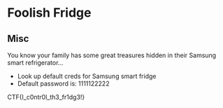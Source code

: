 # Foolish Fridge
## Misc

You know your family has some great treasures hidden in their Samsung smart refrigerator…


- Look up default creds for Samsung smart fridge 
- Default password is: 1111122222


CTF{I_c0ntr0l_th3_fr1dg3!}

